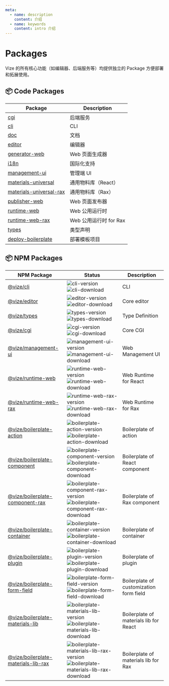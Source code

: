 ```yaml
---
meta:
  - name: description
    content: 介绍
  - name: keywords
    content: intro 介绍
---
```


# Packages

Vize 的所有核心功能（如编辑器、后端服务等）均提供独立的 Package 方便部署和拓展使用。

## 📦 Code Packages

| Package                   | Description            |
| ------------------------- | ---------------------- |
| [cgi]                     | 后端服务               |
| [cli]                     | CLI                    |
| [doc]                     | 文档                   |
| [editor]                  | 编辑器                 |
| [generator-web]           | Web 页面生成器         |
| [i18n]                    | 国际化支持             |
| [management-ui]           | 管理端 UI              |
| [materials-universal]     | 通用物料库（React）    |
| [materials-universal-rax] | 通用物料库（Rax）      |
| [publisher-web]           | Web 页面发布器         |
| [runtime-web]             | Web 公用运行时         |
| [runtime-web-rax]         | Web 公用运行时 for Rax |
| [types]                   | 类型声明               |
| [deploy-boilerplate]      | 部署模板项目           |

## 📦 NPM Packages

| NPM Package                           | Status                                                                             | Description                             |
| ------------------------------------- | ---------------------------------------------------------------------------------- | --------------------------------------- |
| [@vize/cli]                           | ![cli-version] ![cli-download]                                                     | CLI                                     |
| [@vize/editor]                        | ![editor-version] ![editor-download]                                               | Core editor                             |
| [@vize/types]                         | ![types-version] ![types-download]                                                 | Type Definition                         |
| [@vize/cgi]                           | ![cgi-version] ![cgi-download]                                                     | Core CGI                                |
| [@vize/management-ui]                 | ![management-ui-version] ![management-ui-download]                                 | Web Management UI                       |
| [@vize/runtime-web]                   | ![runtime-web-version] ![runtime-web-download]                                     | Web Runtime for React                   |
| [@vize/runtime-web-rax]               | ![runtime-web-rax-version] ![runtime-web-rax-download]                             | Web Runtime for Rax                     |
| [@vize/boilerplate-action]            | ![boilerplate-action-version] ![boilerplate-action-download]                       | Boilerplate of action                   |
| [@vize/boilerplate-component]         | ![boilerplate-component-version] ![boilerplate-component-download]                 | Boilerplate of React component          |
| [@vize/boilerplate-component-rax]     | ![boilerplate-component-rax-version] ![boilerplate-component-rax-download]         | Boilerplate of Rax component            |
| [@vize/boilerplate-container]         | ![boilerplate-container-version] ![boilerplate-container-download]                 | Boilerplate of container                |
| [@vize/boilerplate-plugin]            | ![boilerplate-plugin-version] ![boilerplate-plugin-download]                       | Boilerplate of plugin                   |
| [@vize/boilerplate-form-field]        | ![boilerplate-form-field-version] ![boilerplate-form-field-download]               | Boilerplate of customization form field |
| [@vize/boilerplate-materials-lib]     | ![boilerplate-materials-lib-version] ![boilerplate-materials-lib-download]         | Boilerplate of materials lib for React  |
| [@vize/boilerplate-materials-lib-rax] | ![boilerplate-materials-lib-rax-version] ![boilerplate-materials-lib-rax-download] | Boilerplate of materials lib for Rax    |


[cgi]: https://github.com/vize-team/vize/tree/master/packages/cgi
[cli]: https://github.com/vize-team/vize/tree/master/packages/cli
[doc]: https://github.com/vize-team/vize/tree/master/packages/doc
[editor]: https://github.com/vize-team/vize/tree/master/packages/editor
[types]: https://github.com/vize-team/vize/tree/master/packages/types
[generator-web]: https://github.com/vize-team/vize/tree/master/packages/generator-web
[i18n]: https://github.com/vize-team/vize/tree/master/packages/i18n
[publisher-web]: https://github.com/vize-team/vize/tree/master/packages/publisher-web
[management-ui]: https://github.com/vize-team/vize/tree/master/packages/management-ui
[materials-universal]: https://github.com/vize-team/vize/tree/master/packages/materials-universal
[materials-universal-rax]: https://github.com/vize-team/vize/tree/master/packages/materials-universal-rax
[runtime-web]: https://github.com/vize-team/vize/tree/master/packages/runtime-web
[runtime-web-rax]: https://github.com/vize-team/vize/tree/master/packages/runtime-web-rax
[deploy-boilerplate]: https://github.com/vize-team/vize/vize-deploy-boilerplate
[@vize/editor]: https://www.npmjs.com/package/@vize/editor
[editor-version]: https://img.shields.io/npm/v/@vize/editor
[editor-download]: https://img.shields.io/npm/dw/@vize/editor
[@vize/cli]: https://www.npmjs.com/package/@vize/cli
[cli-version]: https://img.shields.io/npm/v/@vize/cli
[cli-download]: https://img.shields.io/npm/dw/@vize/cli
[@vize/types]: https://www.npmjs.com/package/@vize/types
[types-version]: https://img.shields.io/npm/v/@vize/types
[types-download]: https://img.shields.io/npm/dw/@vize/types
[@vize/cgi]: https://www.npmjs.com/package/@vize/cgi
[cgi-version]: https://img.shields.io/npm/v/@vize/cgi
[cgi-download]: https://img.shields.io/npm/dw/@vize/cgi
[@vize/management-ui]: https://www.npmjs.com/package/@vize/management-ui
[management-ui-version]: https://img.shields.io/npm/v/@vize/management-ui
[management-ui-download]: https://img.shields.io/npm/dw/@vize/management-ui
[@vize/runtime-web]: https://www.npmjs.com/package/@vize/runtime-web
[runtime-web-version]: https://img.shields.io/npm/v/@vize/runtime-web
[runtime-web-download]: https://img.shields.io/npm/dw/@vize/runtime-web
[@vize/runtime-web-rax]: https://www.npmjs.com/package/@vize/runtime-web-rax
[runtime-web-rax-version]: https://img.shields.io/npm/v/@vize/runtime-web-rax
[runtime-web-rax-download]: https://img.shields.io/npm/dw/@vize/runtime-web-rax
[@vize/boilerplate-action]: https://www.npmjs.com/package/@vize/boilerplate-action
[boilerplate-action-version]: https://img.shields.io/npm/v/@vize/boilerplate-action
[boilerplate-action-download]: https://img.shields.io/npm/dw/@vize/boilerplate-action
[@vize/boilerplate-component]: https://www.npmjs.com/package/@vize/boilerplate-component
[boilerplate-component-version]: https://img.shields.io/npm/v/@vize/boilerplate-component
[boilerplate-component-download]: https://img.shields.io/npm/dw/@vize/boilerplate-component
[@vize/boilerplate-component-rax]: https://www.npmjs.com/package/@vize/boilerplate-component-rax
[boilerplate-component-rax-version]: https://img.shields.io/npm/v/@vize/boilerplate-component-rax
[boilerplate-component-rax-download]: https://img.shields.io/npm/dw/@vize/boilerplate-component-rax
[@vize/boilerplate-container]: https://www.npmjs.com/package/@vize/boilerplate-container
[boilerplate-container-version]: https://img.shields.io/npm/v/@vize/boilerplate-container
[boilerplate-container-download]: https://img.shields.io/npm/dw/@vize/boilerplate-container
[@vize/boilerplate-plugin]: https://www.npmjs.com/package/@vize/boilerplate-plugin
[boilerplate-plugin-version]: https://img.shields.io/npm/v/@vize/boilerplate-plugin
[boilerplate-plugin-download]: https://img.shields.io/npm/dw/@vize/boilerplate-plugin
[@vize/boilerplate-form-field]: https://www.npmjs.com/package/@vize/boilerplate-form-field
[boilerplate-form-field-version]: https://img.shields.io/npm/v/@vize/boilerplate-form-field
[boilerplate-form-field-download]: https://img.shields.io/npm/dw/@vize/boilerplate-form-field
[@vize/boilerplate-materials-lib]: https://www.npmjs.com/package/@vize/boilerplate-materials-lib
[boilerplate-materials-lib-version]: https://img.shields.io/npm/v/@vize/boilerplate-materials-lib
[boilerplate-materials-lib-download]: https://img.shields.io/npm/dw/@vize/boilerplate-materials-lib
[@vize/boilerplate-materials-lib-rax]: https://www.npmjs.com/package/@vize/boilerplate-materials-lib-rax
[boilerplate-materials-lib-rax-version]: https://img.shields.io/npm/v/@vize/boilerplate-materials-lib-rax
[boilerplate-materials-lib-rax-download]: https://img.shields.io/npm/dw/@vize/boilerplate-materials-lib-rax
